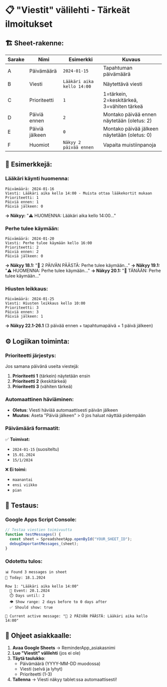 # 📋 "Viestit" välilehti - Tärkeät ilmoitukset

## 🏗️ Sheet-rakenne:

| Sarake | Nimi | Esimerkki | Kuvaus |
|--------|------|-----------|--------|
| A | Päivämäärä | `2024-01-15` | Tapahtuman päivämäärä |
| B | Viesti | `Lääkäri aika kello 14:00` | Näytettävä viesti |
| C | Prioriteetti | `1` | 1=tärkein, 2=keskitärkeä, 3=vähiten tärkeä |
| D | Päiviä ennen | `2` | Montako päivää ennen näytetään (oletus: 2) |
| E | Päiviä jälkeen | `0` | Montako päivää jälkeen näytetään (oletus: 0) |
| F | Huomiot | `Näkyy 2 päivää ennen` | Vapaita muistiinpanoja |

## 📝 Esimerkkejä:

### **Lääkäri käynti huomenna:**
```
Päivämäärä: 2024-01-16
Viesti: Lääkäri aika kello 14:00 - Muista ottaa lääkekortit mukaan
Prioriteetti: 1
Päiviä ennen: 1
Päiviä jälkeen: 0
```
**→ Näkyy:** "⚠️ HUOMENNA: Lääkäri aika kello 14:00..."

### **Perhe tulee käymään:**
```
Päivämäärä: 2024-01-20
Viesti: Perhe tulee käymään kello 16:00
Prioriteetti: 2  
Päiviä ennen: 2
Päiviä jälkeen: 0
```
**→ Näkyy 18.1:** "📅 2 PÄIVÄN PÄÄSTÄ: Perhe tulee käymään..."
**→ Näkyy 19.1:** "⚠️ HUOMENNA: Perhe tulee käymään..."
**→ Näkyy 20.1:** "🔔 TÄNÄÄN: Perhe tulee käymään..."

### **Hiusten leikkaus:**
```
Päivämäärä: 2024-01-25
Viesti: Hiusten leikkaus kello 10:00
Prioriteetti: 3
Päiviä ennen: 3
Päiviä jälkeen: 1
```
**→ Näkyy 22.1-26.1** (3 päivää ennen + tapahtumapäivä + 1 päivä jälkeen)

## ⚙️ Logiikan toiminta:

### **Prioriteetti järjestys:**
Jos samana päivänä useita viestejä:
1. **Prioriteetti 1** (tärkein) näytetään ensin
2. **Prioriteetti 2** (keskitärkeä) 
3. **Prioriteetti 3** (vähiten tärkeä)

### **Automaattinen häviäminen:**
- **Oletus**: Viesti häviää automaattisesti päivän jälkeen
- **Muutos**: Aseta "Päiviä jälkeen" > 0 jos haluat näyttää pidempään

### **Päivämäärä formaatit:**
✅ **Toimivat:**
- `2024-01-15` (suositeltu)
- `15.01.2024`  
- `15/1/2024`

❌ **Ei toimi:**
- `maanantai`
- `ensi viikko`
- `pian`

## 🧪 **Testaus:**

### Google Apps Script Console:
```javascript
// Testaa viestien toimivuutta
function testMessages() {
  const sheet = SpreadsheetApp.openById("YOUR_SHEET_ID");
  debugImportantMessages_(sheet);
}
```

### Odotettu tulos:
```
📊 Found 3 messages in sheet
📅 Today: 18.1.2024

Row 1: "Lääkäri aika kello 14:00"
  📅 Event: 20.1.2024
  ⏱️ Days until: 2
  👁️ Show range: 2 days before to 0 days after
  ✅ Should show: true

🎯 Current active message: "📅 2 PÄIVÄN PÄÄSTÄ: Lääkäri aika kello 14:00"
```

## 👥 **Ohjeet asiakkaalle:**

1. **Avaa Google Sheets** → ReminderApp_asiakasnimi
2. **Luo "Viestit" välilehti** (jos ei ole)
3. **Täytä taulukko**:
   - Päivämäärä (YYYY-MM-DD muodossa)
   - Viesti (selvä ja lyhyt)
   - Prioriteetti (1-3)
4. **Tallenna** → Viesti näkyy tablet:ssa automaattisesti!